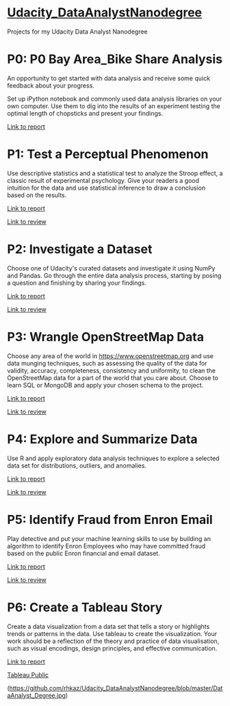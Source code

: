 # [Udacity_DataAnalystNanodegree](https://www.udacity.com/course/data-analyst-nanodegree--nd002) 

Projects for my Udacity Data Analyst Nanodegree

# P0: P0 Bay Area_Bike Share Analysis

An opportunity to get started with data analysis and receive some quick feedback about your progress.

Set up iPython notebook and commonly used data analysis libraries on your own computer. Use them to dig into the results of an experiment testing the optimal length of chopsticks and present your findings.

[Link to report](https://github.com/rhkaz/Udacity_DataAnalystNanodegree/tree/master/P0_Bay_Area_Bike_Share_Analysis)

# P1: Test a Perceptual Phenomenon

Use descriptive statistics and a statistical test to analyze the Stroop effect, a classic result of experimental psychology. Give your readers a good intuition for the data and use statistical inference to draw a conclusion based on the results.

[Link to report](https://github.com/rhkaz/Udacity_DataAnalystNanodegree/tree/master/P1_Project_Test_a_Perceptual_Phenomenon)

[Link to review]()

# P2: Investigate a Dataset

Choose one of Udacity's curated datasets and investigate it using NumPy and Pandas. Go through the entire data analysis process, starting by posing a question and finishing by sharing your findings.

[Link to report](https://github.com/rhkaz/Udacity_DataAnalystNanodegree/tree/master/P2_Investigate_a_Dataset)

[Link to review]()

# P3: Wrangle OpenStreetMap Data

Choose any area of the world in https://www.openstreetmap.org and use data munging techniques, such as assessing the quality of the data for validity, accuracy, completeness, consistency and uniformity, to clean the OpenStreetMap data for a part of the world that you care about. Choose to learn SQL or MongoDB and apply your chosen schema to the project.

[Link to report](https://github.com/rhkaz/Udacity_DataAnalystNanodegree/tree/master/P3_Wrangle-OpenStreetMap-Data)

[Link to review]()

# P4: Explore and Summarize Data

Use R and apply exploratory data analysis techniques to explore a selected data set for distributions, outliers, and anomalies.

[Link to report](https://github.com/rhkaz/Udacity_DataAnalystNanodegree/tree/master/P4_Explore_and_Summarize_Data)

[Link to review]()

# P5: Identify Fraud from Enron Email

Play detective and put your machine learning skills to use by building an algorithm to identify Enron Employees who may have committed fraud based on the public Enron financial and email dataset.

[Link to report](https://github.com/rhkaz/Udacity_DataAnalystNanodegree/tree/master/P5_Identify_Fraud_from_Enron_Email)

[Link to review]()

# P6: Create a Tableau Story

Create a data visualization from a data set that tells a story or highlights trends or patterns in the data. Use tableau to create the visualization. Your work should be a reflection of the theory and practice of data visualisation, such as visual encodings, design principles, and effective communication.

[Link to report](https://github.com/rhkaz/Udacity_DataAnalystNanodegree/tree/master/P6_Create_a_Tableau_Story)

[Tableau Public](https://public.tableau.com/profile/rashid.kazmi#!/vizhome/Story_2_HistoricalDefaultRatesofProsperLoanData/Story_2_HistoricalDefaultRatesofProsperLoanData)

(https://github.com/rhkaz/Udacity_DataAnalystNanodegree/blob/master/DataAnalyst_Degree.jpg)

